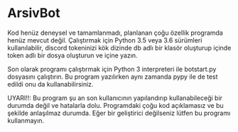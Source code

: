 # ArsivBot
Kod henüz deneysel ve tamamlanmadı, planlanan çoğu özellik programda henüz mevcut değil.
Çalıştırmak için Python 3.5 veya 3.6 sürümleri kullanılabilir, discord tokeninizi kök dizinde db adlı
bir klasör oluşturup içinde token adlı bir dosya oluşturun ve içine yazın.

Son olarak programı çalıştırmak için Python 3 interpreteri ile botstart.py dosyasını çalıştırın.
Bu program yazılırken aynı zamanda pypy ile de test edildi onu da kullanabilirsiniz.

UYARI!!: Bu program şu an son kullanıcının yapılandırıp kullanabileceği bir durumda değil ve hatalarla dolu. Programdaki çoğu kod açıklamasız ve bu şekilde anlaşılmaz durumda.
Eğer bir geliştirici değilseniz lütfen bu programı kullanmayın.



